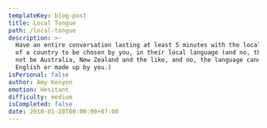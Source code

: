 ```yaml
---
templateKey: blog-post
title: Local Tongue
path: /local-tongue
description: >-
  Have an entire conversation lasting at least 5 minutes with the local people
  of a country to be chosen by you, in their local language (and no, this can
  not be Australia, New Zealand and the like, and no, the language cannot be
  English or made up by you.)
isPersonal: false
author: Amy Kenyon
emotion: Hesitant
difficulty: medium
isCompleted: false
date: 2018-01-20T00:00:00+07:00
---
```


